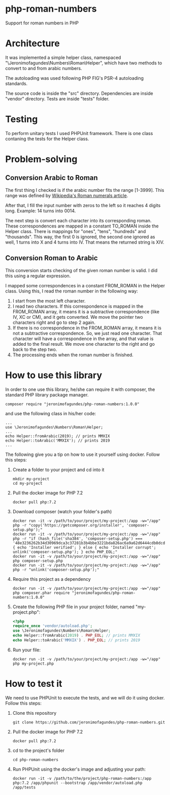 # php-roman-numbers
Support for roman numbers in PHP

# Architecture
It was implemented a simple helper class, 
namespaced "\Jeronimofagundes\Numbers\Roman\Helper", 
which have two methods to convert to and from arabic numbers.

The autoloading was used following PHP FIG's PSR-4 autoloading 
standards.

The source code is inside the "src" directory. 
Dependencies are inside "vendor" directory. 
Tests are inside "tests" folder.

# Testing

To perform unitary tests I used PHPUnit framework. There is
one class contaning the tests for the Helper class.

# Problem-solving
## Conversion Arabic to Roman
The first thing I checked is if the arabic number fits the 
range [1-3999]. This range was defined by [Wikipedia's 
Roman numerals article](https://en.wikipedia.org/wiki/Roman_numerals).

After that, I fill the input number with zeros to the left so it reaches 
4 digits long. Example: 14 turns into 0014.

The next step is convert each character into its corresponding roman. 
These correspondences are mapped in a constant TO_ROMAN inside the
Helper class. There is mappings for "ones", "tens", "hundreds" and 
"thousands". This way, the first 0 is ignored, the second one
ignored as well, 1 turns into X and 4 turns into IV. That means
the returned string is XIV.

## Conversion Roman to Arabic
This conversion starts checking of the given roman number is valid. 
I did this using a regular expression.

I mapped some correspondences in a constant FROM_ROMAN in the Helper class. 
Using this, I read the roman number in the following way:
1. I start from the most left character.
2. I read two characters. If this correspondence is mapped in the 
FROM_ROMAN array, it means it is a subtractive correspondence (like
IV, XC or CM), and it gets converted. We move the pointer two 
characters right and go to step 2 again.
3. If there is no correspondence in the FROM_ROMAN array, it means
it is not a subtractive correspondence. So, we just read one character. 
That character will have a correspondence in the array, and that value
is added to the final result. We move one character to the right and
go back to the step two.
4. The processing ends when the roman number is finished. 

# How to use this library
In order to one use this library, he/she can require it with composer, 
the standard PHP library package manager.

```
composer require "jeronimofagundes/php-roman-numbers:1.0.0"
```  

and use the following class in his/her code:
```
...
use \Jeronimofagundes\Numbers\Roman\Helper;
...
echo Helper::fromArabic(2019); // prints MMXIX
echo Helper::toArabic('MMXIX'); // prints 2019
... 
```

The following give you a tip on how to use it yourself using docker. 
Follow this steps:
1. Create a folder to your project and cd into it
    ```shell script
    mkdir my-project
    cd my-project
    ```
2. Pull the docker image for PHP 7.2
    ```shell script
    docker pull php:7.2
    ```
3. Download composer (watch your folder's path)
    ```shell script
    docker run -it -v /path/to/your/project/my-project:/app -w="/app" php -r "copy('https://getcomposer.org/installer', 'composer-setup.php');"
    docker run -it -v /path/to/your/project/my-project:/app -w="/app" php -r "if (hash_file('sha384', 'composer-setup.php') === '48e3236262b34d30969dca3c37281b3b4bbe3221bda826ac6a9a62d6444cdb0dcd0615698a5cbe587c3f0fe57a54d8f5') { echo 'Installer verified'; } else { echo 'Installer corrupt'; unlink('composer-setup.php'); } echo PHP_EOL;"
    docker run -it -v /path/to/your/project/my-project:/app -w="/app" php composer-setup.php
    docker run -it -v /path/to/your/project/my-project:/app -w="/app" php -r "unlink('composer-setup.php');" 
    ```
4. Require this project as a dependency
    ```shell script
    docker run -it -v /path/to/your/project/my-project:/app -w="/app" php composer.phar require "jeronimofagundes/php-roman-numbers:1.0.0" 
    ```
5. Create the following PHP file in your project folder, named "my-project.php":
    ```php
    <?php
    require_once 'vendor/autoload.php';
    use \Jeronimofagundes\Numbers\Roman\Helper;
    echo Helper::fromArabic(2019) . PHP_EOL; // prints MMXIX
    echo Helper::toArabic('MMXIX') . PHP_EOL; // prints 2019
    ```
6. Run your file:
    ```shell script
    docker run -it -v /path/to/your/project/my-project:/app -w="/app" php my-project.php 
    ```

# How to test it
We need to use PHPUnit to execute the tests, 
and we will do it using docker.
Follow this steps:
1. Clone this repository
    ```shell script
    git clone https://github.com/jeronimofagundes/php-roman-numbers.git
    ```
2. Pull the docker image for PHP 7.2
    ```shell script
    docker pull php:7.2
    ```
3. cd to the project's folder
    ```shell script
    cd php-roman-numbers
    ```
4. Run PHPUnit using the docker's image and adjusting your path:
    ```shell script
    docker run -it -v /path/to/the/project/php-roman-numbers:/app php:7.2 /app/phpunit --bootstrap /app/vendor/autoload.php /app/tests
    ```
      